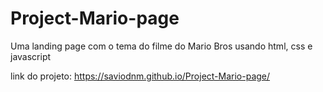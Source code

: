 # Project-Mario-page
Uma landing page com o tema do filme do Mario Bros usando html, css e javascript

link do projeto: https://saviodnm.github.io/Project-Mario-page/
